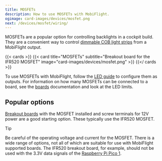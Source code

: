 ```yaml
---
title: MOSFETs
description: How to use MOSFETs with MobiFlight.
ogimage: card-images/devices/mosfet.png
next: /devices/mosfet/wiring/
---
```


MOSFETs are a popular option for controlling backlights in a cockpit build. They are a convenient way to control [dimmable COB light strips](https://www.amazon.com/gp/product/B0DFWCD97Z) from a MobiFlight output.

{{< cards >}}
{{< card title="MOSFETs" subtitle="Breakout board for the IFR520 MOSFET" image="card-images/devices/mosfet.png" >}}
{{</ cards >}}

To use MOSFETs with MobiFlight, follow the [LED guide](/devices/led/) to configure them as outputs. For information on how many MOSFETs can be connected to a board, see the [boards](/boards/) documentation and look at the LED limits.

## Popular options

[Breakout boards](https://www.amazon.com/HiLetgo-IRF520-MOSFET-Arduino-Raspberry/dp/B01I1J14MO) with the MOSFET installed and screw terminals for 12V power are a good starting option. These typically use the IFR520 MOSFET.

> [!TIP]
> Be careful of the operating voltage and current for the MOSFET. There is a wide range of options, not all of which are suitable for use with MobiFlight supported boards. The IFR520 breakout board, for example, should not be used with the 3.3V data signals of the [Raspberry Pi Pico 1](/boards/raspberry-pi-pico/).

